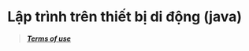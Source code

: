 # Lập trình trên thiết bị di động (java)
>***[Terms of use](https://github.com/openuniland/.github/blob/master/profile/README.md)***
